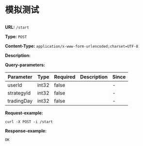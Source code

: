 
# 模拟测试
## 

**URL:** `/start`

**Type:** `POST`


**Content-Type:** `application/x-www-form-urlencoded;charset=UTF-8`

**Description:** 



**Query-parameters:**

| Parameter | Type | Required | Description | Since |
|-----------|------|----------|-------------|-------|
|userId|int32|false||-|
|strategyId|int32|false||-|
|tradingDay|int32|false||-|


**Request-example:**
```
curl -X POST -i /start
```

**Response-example:**
```
OK
```

